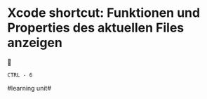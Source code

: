 # Xcode shortcut: Funktionen und Properties des aktuellen Files anzeigen
🚀

`CTRL - 6`

#learning unit#